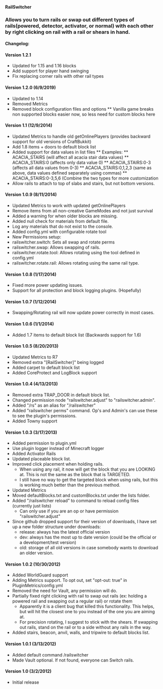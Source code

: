 #### RailSwitcher

### Allows you to turn rails or swap out different types of rails(powered, detector, activator, or normal) with each other by right clicking on rail with a rail or shears in hand.

#### Changelog:

#### Version 1.2.1
* Updated for 1.15 and 1.16 blocks
* Add support for player hand swinging
* Fix replacing corner rails with other rail types

#### Version 1.2.0 (6/9/2019)
* Updated to 1.14
* Removed Metrics
* Removed block configuration files and options
** Vanilla game breaks non supported blocks easier now, so less need for custom blocks here

#### Version 1.1 (12/9/2014)
* Updated Metrics to handle old getOnlinePlayers (provides backward support for old versions of CraftBukkit)
* Add 1.8 items + doors to default block list
* Added support for data values in list files
** Examples:
** ACACIA_STAIRS (will affect all acacia stair data values)
** ACACIA_STAIRS:0 (affects only data value 0)
** ACACIA_STAIRS:0-3 (affects all data values from 0-3)
** ACACIA_STAIRS:0,1,2,3 (same as above, data values defined separately using commas)
** ACACIA_STAIRS:0-3,5,6 (Combine the two types for more customization
* Allow rails to attach to top of slabs and stairs, but not bottom versions.

#### Version 1.0.9 (8/11/2014)
* Updated Metrics to work with updated getOnlinePlayers
* Remove items from all non-creative GameModes and not just survival
* Added a warning for when older blocks are missing.
* Added null check for materials from default file.
* Log any materials that do not exist to the console.
* Added config.yml with configurable rotate tool
* New Permissions setup:
* railswitcher.switch: Sets all swap and rotate perms
*   railswitcher.swap: Allows swapping of rails.
*   railswitcher.rotate.tool: Allows rotating using the tool defined in config.yml
*   railswitcher.rotate.rail: Allows rotating using the same rail type.

#### Version 1.0.8 (1/17/2014)
* Fixed more power updating issues.
* Support for all protection and block logging plugins. (Hopefully)

#### Version 1.0.7 (1/12/2014)
* Swapping/Rotating rail will now update power correctly in most cases.

#### Version 1.0.6 (1/1/2014)
* Added 1.7 items to default block list (Backwards support for 1.6)

#### Version 1.0.5 (8/20/2013)
* Updated Metrics to R7
* Removed extra "[RailSwitcher]" being logged
* Added carpet to default block list
* Added CoreProtect and LogBlock support

#### Version 1.0.4 (4/13/2013)
* Removed extra TRAP_DOOR in default block list.
* Changed permission node "railswitcher.adjust" to "railswitcher.admin".
* Added "/rs" as an alias for "/railswitcher"
* Added "railswitcher perms" command. Op's and Admin's can use these to see the plugin's permissions.
* Added Towny support

#### Version 1.0.3 (3/17/2013)
* Added permission to plugin.yml
* Use plugin logger instead of Minecraft logger
* Added Activator Rails
* Updated placeable block list.
* Improved click placement when holding rails.
    * When using any rail, it now will get the block that you are LOOKING at.  This is not the same as the block that is TARGETED.
    * I still have no way to get the targeted block when using rails, but this is working much better than the previous method.
* Updated Metrics
* Moved defaultBlocks.txt and customBlocks.txt under the lists folder.
* Added "/railswitcher reload" to command to reload config files (currently just lists)
    * Can only use if you are an op or have permission "railswitcher.adjust"
* Since github dropped support for their version of downloads, I have set up a new folder structure under downloads:
    * release: always has the latest official version
    * dev: always has the most up to date version (could be the official or a development/test version)
    * old: storage of all old versions in case somebody wants to download an older version.

#### Version 1.0.2 (10/30/2012)
* Added WorldGuard support
* Adding Metrics support. To opt out, set "opt-out: true" in PluginMetrics/config.yml
* Removed the need for Vault, any permission will do.
* Partially fixed right clicking with rail to swap out rails (ex: holding a powered rail and swapping out a regular rail) or rotate them
    * Apparently it is a client bug that killed this functionality.  This helps, but will hit the closest one to you instead of the one you are aiming at.
    * For precision rotating, I suggest to stick with the shears. If swapping out rails, stand on the rail or to a side without any rails in the way.
* Added stairs, beacon, anvil, walls, and tripwire to default blocks list.

#### Version 1.0.1 (3/13/2012)
* Added default command /railswitcher
* Made Vault optional.  If not found, everyone can Switch rails.

#### Version 1.0 (3/2/2012)
* Initial release